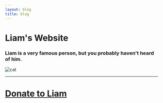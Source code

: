 ```yaml
---
layout: blog
title: blog
---
```


# Liam's Website
### Liam is a very famous person, but you probably haven't heard of him.
![cat](https://petco.scene7.com/is/image/PETCO/cathp-092619-img-new-pet-kitten-256w-256h-d)
<hr>
<bold><h1><a href='donate.md'>Donate to Liam</a></h1></bold>

